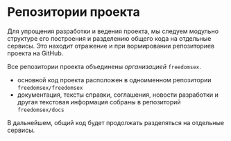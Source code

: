 # Репозитории проекта

Для упрощения разработки и ведения проекта, мы следуем модульно структуре его построения и разделению общего кода на отдельные сервисы. Это находит отражение и при вормировании репозиториев проекта на GitHub.

Все репозитории проекта объединены _организацией_ `freedomsex`. 
* основной код проекта расположен в одноименном репозитории `freedomsex/freedomsex`
* документация, тексты справки, соглашения, новости разработки и другая текстовая информация собраны в репозиторий `freedomsex/docs`

В дальнейшем, общий код будет продолжать разделяться на отдельные сервисы.
